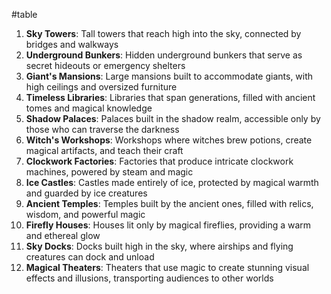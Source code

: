 #table 
1. **Sky Towers**: Tall towers that reach high into the sky, connected by bridges and walkways
2. **Underground Bunkers**: Hidden underground bunkers that serve as secret hideouts or emergency shelters
3. **Giant's Mansions**: Large mansions built to accommodate giants, with high ceilings and oversized furniture
4. **Timeless Libraries**: Libraries that span generations, filled with ancient tomes and magical knowledge
5. **Shadow Palaces**: Palaces built in the shadow realm, accessible only by those who can traverse the darkness
6. **Witch's Workshops**: Workshops where witches brew potions, create magical artifacts, and teach their craft
7. **Clockwork Factories**: Factories that produce intricate clockwork machines, powered by steam and magic
8. **Ice Castles**: Castles made entirely of ice, protected by magical warmth and guarded by ice creatures
9. **Ancient Temples**: Temples built by the ancient ones, filled with relics, wisdom, and powerful magic
10. **Firefly Houses**: Houses lit only by magical fireflies, providing a warm and ethereal glow
11. **Sky Docks**: Docks built high in the sky, where airships and flying creatures can dock and unload
12. **Magical Theaters**: Theaters that use magic to create stunning visual effects and illusions, transporting audiences to other worlds